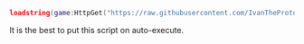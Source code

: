 ```lua
loadstring(game:HttpGet("https://raw.githubusercontent.com/IvanTheProtogen/NoMoreAdonis/main/main.lua"))();
```

It is the best to put this script on auto-execute.

